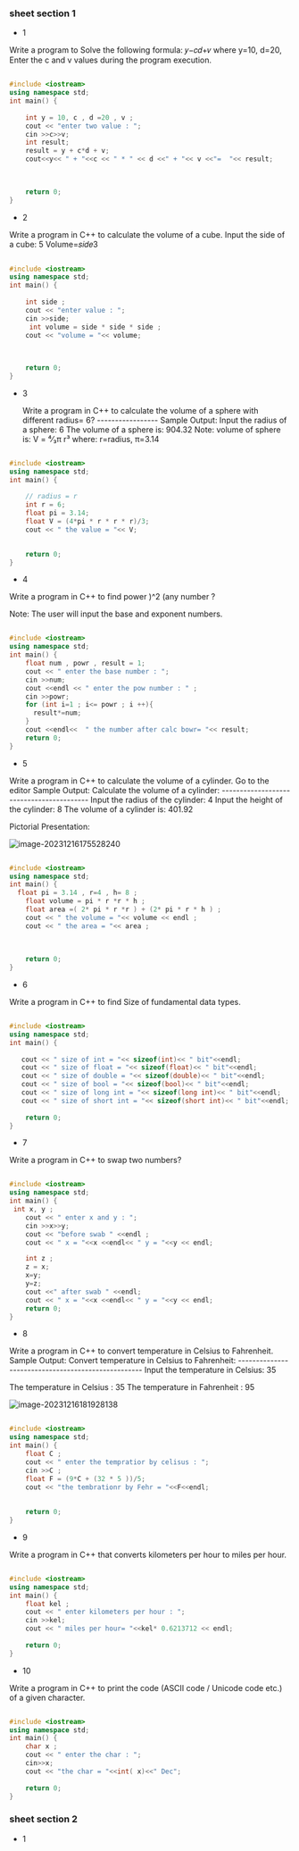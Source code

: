 ### sheet section 1

- 1

Write a program to Solve the following formula: 𝑦−𝑐𝑑+𝑣 where y=10, d=20, Enter the c and v values during the program execution.

```c++

#include <iostream>
using namespace std;
int main() {
    
    int y = 10, c , d =20 , v ; 
    cout << "enter two value : ";
    cin >>c>>v;
    int result; 
    result = y + c*d + v;
    cout<<y<< " + "<<c << " * " << d <<" + "<< v <<"=  "<< result;
    
    

    return 0;
}
```

- 2 

Write a program in C++ to calculate the volume of a cube. Input the side of a cube: 5 Volume=𝑠𝑖𝑑𝑒3

```c++

#include <iostream>
using namespace std;
int main() {
    
    int side ; 
    cout << "enter value : ";
    cin >>side;
     int volume = side * side * side ;
    cout << "volume = "<< volume;
    
    

    return 0;
}
```

- 3

  Write a program in C++ to calculate the volume of a sphere with different radius= 6? ----------------- Sample Output: Input the radius of a sphere: 6 The volume of a sphere is: 904.32 Note: volume of sphere is: V = ⁴⁄₃π r³ where: r=radius, π=3.14

```c++

#include <iostream>
using namespace std;
int main() {
    
    // radius = r 
    int r = 6; 
    float pi = 3.14; 
    float V = (4*pi * r * r * r)/3;
    cout << " the value = "<< V;
    

    return 0;
}
```

- 4

Write a program in C++ to find power )^2 (any number ? 

Note: The user will input the base and exponent numbers.

```c++

#include <iostream>
using namespace std;
int main() {
    float num , powr , result = 1; 
    cout << " enter the base number : ";
	cin >>num;
    cout <<endl << " enter the pow number : " ;
	cin >>powr;
	for (int i=1 ; i<= powr ; i ++){
	  result*=num;   
	}
    cout <<endl<<  " the number after calc bowr= "<< result;
    return 0;
}
```

- 5

Write a program in C++ to calculate the volume of a cylinder. Go to the editor Sample Output: Calculate the volume of a cylinder: ----------------------------------------- Input the radius of the cylinder: 4 Input the height of the cylinder: 8 The volume of a cylinder is: 401.92 

Pictorial Presentation:

![image-20231216175528240](C:\Users\HP\AppData\Roaming\Typora\typora-user-images\image-20231216175528240.png)

```c++

#include <iostream>
using namespace std;
int main() {
  float pi = 3.14 , r=4 , h= 8 ; 
    float volume = pi * r *r * h ;
    float area =( 2* pi * r *r ) + (2* pi * r * h ) ;
    cout << " the volume = "<< volume << endl ;
    cout << " the area = "<< area ;
    
    
    
    return 0;
}
```

- 6

Write a program in C++ to find Size of fundamental data types.

```c++

#include <iostream>
using namespace std;
int main() {
 
   cout << " size of int = "<< sizeof(int)<< " bit"<<endl;
   cout << " size of float = "<< sizeof(float)<< " bit"<<endl;
   cout << " size of double = "<< sizeof(double)<< " bit"<<endl;
   cout << " size of bool = "<< sizeof(bool)<< " bit"<<endl;
   cout << " size of long int = "<< sizeof(long int)<< " bit"<<endl;
   cout << " size of short int = "<< sizeof(short int)<< " bit"<<endl;
   
    return 0;
}
```

- 7

Write a program in C++ to swap two numbers?

```c++

#include <iostream>
using namespace std;
int main() {
 int x, y ;
    cout << " enter x and y : ";
    cin >>x>>y;
    cout << "before swab " <<endl ;
    cout << " x = "<<x <<endl<< " y = "<<y << endl;

    int z ; 
    z = x;
    x=y;
    y=z;
    cout <<" after swab " <<endl; 
    cout << " x = "<<x <<endl<< " y = "<<y << endl;
    return 0;
}
```

- 8

Write a program in C++ to convert temperature in Celsius to Fahrenheit.
Sample Output: Convert temperature in Celsius to Fahrenheit: --------------------------------------------------- Input the temperature in Celsius: 35

 The temperature in Celsius : 35 The temperature in Fahrenheit : 95

![image-20231216181928138](C:\Users\HP\AppData\Roaming\Typora\typora-user-images\image-20231216181928138.png)

```c++

#include <iostream>
using namespace std;
int main() {
    float C ;
    cout << " enter the tempratior by celisus : ";
    cin >>C ;
    float F = (9*C + (32 * 5 ))/5;
    cout << "the tembrationr by Fehr = "<<F<<endl;
    
    
    return 0;
}

```

- 9 

Write a program in C++ that converts kilometers per hour to miles per hour.

```c++

#include <iostream>
using namespace std;
int main() {
    float kel ; 
    cout << " enter kilometers per hour : ";
    cin >>kel;
    cout << " miles per hour= "<<kel* 0.6213712 << endl;
    
    return 0;
}

```

- 10

Write a program in C++ to print the code (ASCII code / Unicode code etc.) of a given character.

```c++

#include <iostream>
using namespace std;
int main() {
    char x ; 
    cout << " enter the char : ";
    cin>>x;
    cout << "the char = "<<int( x)<<" Dec";
    
    return 0;
}
```

### sheet section 2

- 1

